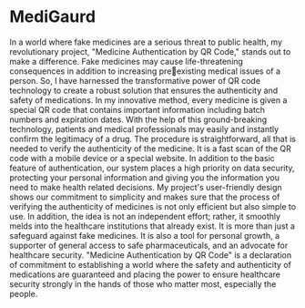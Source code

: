 # MediGaurd

In a world where fake medicines are a serious threat to public health, my revolutionary project, "Medicine Authentication by QR Code," stands out to make a difference. Fake medicines may cause life-threatening consequences in addition to increasing preexisting medical issues of a person. So, I have harnessed the transformative power of QR code technology to create a robust solution that ensures the authenticity and safety of medications. In my innovative method, every medicine is given a special QR code that contains important information including batch numbers and expiration dates. With the help of this ground-breaking technology, patients and medical professionals may easily and instantly confirm the legitimacy of a drug. The procedure is straightforward, all that is needed to verify the authenticity of the medicine. It is a fast scan of the QR code with a mobile device or a special website. In addition to the basic feature of authentication, our system places a high priority on data security, protecting  your personal information and giving you the information you need to make health related decisions. My project's user-friendly design shows our commitment to simplicity and makes sure that the process of verifying the authenticity of medicines is not only efficient but also simple to use. In addition, the idea is not an independent effort; rather, it smoothly melds into the healthcare institutions that already exist. It is more than just a safeguard against fake medicines. It is also a tool for personal growth, a supporter of general access to safe pharmaceuticals, and an advocate for healthcare security. "Medicine Authentication by QR Code" is a declaration of commitment to establishing a world where the safety and authenticity of medications are guaranteed and placing the power to ensure healthcare security strongly in the hands of those who matter most, especially the people.
